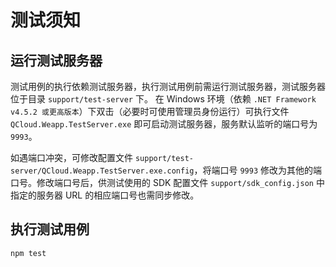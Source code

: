 # 测试须知

## 运行测试服务器

测试用例的执行依赖测试服务器，执行测试用例前需运行测试服务器，测试服务器位于目录 `support/test-server` 下。 在 Windows 环境（依赖 `.NET Framework v4.5.2 或更高版本`）下双击（必要时可使用管理员身份运行）可执行文件 `QCloud.Weapp.TestServer.exe` 即可启动测试服务器，服务默认监听的端口号为 `9993`。

如遇端口冲突，可修改配置文件 `support/test-server/QCloud.Weapp.TestServer.exe.config`，将端口号 `9993` 修改为其他的端口号。修改端口号后，供测试使用的 SDK 配置文件 `support/sdk_config.json` 中指定的服务器 URL 的相应端口号也需同步修改。

## 执行测试用例

```sh
npm test
```